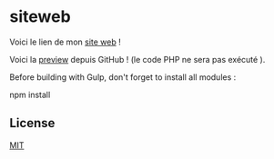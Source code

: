 # siteweb
Voici le lien de mon [site web](nabilghedjati.com) !

Voici la [preview](https://htmlpreview.github.io/?https://github.com/nabil-g/siteweb/blob/master/index.php) depuis GitHub !
(le code PHP ne sera pas exécuté ).

Before building with Gulp, don't forget to install all modules :

npm install


## License

[MIT](https://github.com/nabil-g/siteweb/blob/master/LICENSE.md)
